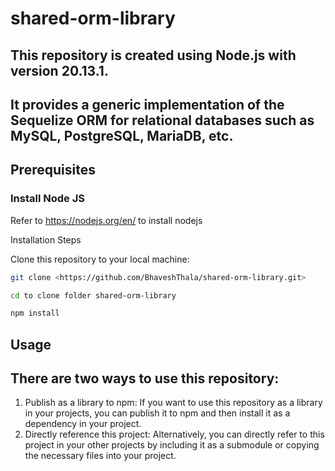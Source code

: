 # shared-orm-library
## This repository is created using Node.js with version 20.13.1.

## It provides a generic implementation of the Sequelize ORM for relational databases such as MySQL, PostgreSQL, MariaDB, etc.

## Prerequisites

### Install Node JS
Refer to https://nodejs.org/en/ to install nodejs

Installation Steps

Clone this repository to your local machine:
```bash
git clone <https://github.com/BhaveshThala/shared-orm-library.git> 
```
```bash
cd to clone folder shared-orm-library
```
```bash 
npm install
```
   
## Usage
## There are two ways to use this repository:
1) Publish as a library to npm: If you want to use this repository as a library in your projects, you can publish it to npm and then install it as a dependency in your project.
2) Directly reference this project: Alternatively, you can directly refer to this project in your other projects by including it as a submodule or copying the necessary files into your project.
